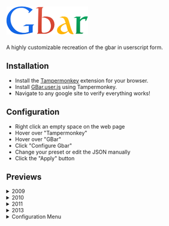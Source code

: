 # <img height="75px" alt="Gbar Logo" src="https://raw.githubusercontent.com/CallyHam/Google-Gbar/refs/heads/main/images/gbar.svg">

A highly customizable recreation of the gbar in userscript form.

## Installation
* Install the [Tampermonkey](https://www.tampermonkey.net/) extension for your browser.
* Install [GBar.user.js](https://github.com/CallyHam/Google-Gbar/raw/main/google-gbar.user.js) using Tampermonkey.
* Navigate to any google site to verify everything works!
  
## Configuration
* Right click an empty space on the web page
* Hover over "Tampermonkey"
* Hover over "GBar"
* Click "Configure Gbar"
* Change your preset or edit the JSON manually
* Click the "Apply" button

## Previews
<details>
<summary>2009</summary>
  
[2009: Menus Closed](https://github.com/CallyHam/Google-Gbar/blob/main/images/2009closed.png?raw=true)
[2009: Menus Open](https://github.com/CallyHam/Google-Gbar/blob/main/images/2009open.png?raw=true)
</details>
<details><summary>2010</summary>
  
[2010: Menus Closed](https://github.com/CallyHam/Google-Gbar/blob/main/images/2010closed.png?raw=true)
[2010: Menus Open](https://github.com/CallyHam/Google-Gbar/blob/main/images/2010open.png?raw=true)
</details>
<details><summary>2011</summary>
  
[2011: Menus Closed](https://github.com/CallyHam/Google-Gbar/blob/main/images/2011closed.png?raw=true)
[2011: Menus Open](https://github.com/CallyHam/Google-Gbar/blob/main/images/2011open.png?raw=true)
</details>
<details><summary>2013</summary>
  
[2013: Menus Closed](https://github.com/CallyHam/Google-Gbar/blob/main/images/2013closed.png?raw=true)
[2013: Menus Open](https://github.com/CallyHam/Google-Gbar/blob/main/images/2013open.png?raw=true)
</details>
<details><summary>Configuration Menu</summary>
  
[Configuration Menu](https://github.com/CallyHam/Google-Gbar/blob/main/images/settings.png?raw=true)
</details>
